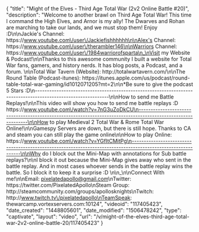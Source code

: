{
    "title": "Might of the Elves - Third Age Total War (2v2 Online Battle #20)",
    "description": "Welcome to another brawl on Third Age Total War!  This time I command the High Elves, and Arnor is my ally!  The Dwarves and Rohan are marching to take our lands, and we must stop them!  Enjoy :D\n\nJackie's Channel: https:\/\/www.youtube.com\/user\/Jackiefishhhhhh\n\nAlex's Channel: https:\/\/www.youtube.com\/user\/therambler146\n\nWarriors Channel: https:\/\/www.youtube.com\/user\/1984warriorofsparta\n_\nVisit my Website & Podcast!\n\nThanks to this awesome community I built a website for Total War fans, gamers, and history nerds.  It has blog posts, a Podcast, and a forum.  \n\nTotal War Tavern (Website): http:\/\/totalwartavern.com\/\n\nThe Round Table (Podcast-itunes): https:\/\/itunes.apple.com\/us\/podcast\/round-table-total-war-gaming\/id1012071205?mt=2\n\n*Be sure to give the podcast 5 Stars :D\n-------------------------------------------------------------------------------------------------------------\n\nHow to send me Battle Replays!\n\nThis video will show you how to send me battle replays :D https:\/\/www.youtube.com\/watch?v=7nG3uZoDkCU\n-------------------------------------------------------------------------------------------------------------\n\nHow to play Medieval 2 Total War & Rome Total War Online!\n\nGamespy Servers are down, but there is still hope.  Thanks to CA and steam you can still play the game online\n\nHow to play Online: https:\/\/www.youtube.com\/watch?v=YGfItCMitPg\n-------------------------------------------------------------------------------------------------------------\n\nWhy do I block out the Mini-Map with annotations for Sub battle replays?\n\nI block it out because the Mini-Map gives away who sent in the battle replay.  And in most cases whoever sends in the battle replay wins the battle.  So I block it to keep it a surprise :D  \n\n_\n\nConnect With me!\n\nEmail: pixelatedapollo@gmail.com\nTwitter: https:\/\/twitter.com\/PixelatedApollo\nSteam Group:  http:\/\/steamcommunity.com\/groups\/apollosknights\nTwitch: http:\/\/www.twitch.tv\/pixelatedapollo\nTeamSpeak: thewarcamp.vortexservers.com:10124",
    "videoid": "117405423",
    "date_created": "1448805601",
    "date_modified": "1506478242",
    "type": "captivate",
    "layout": "video",
    "url": "\/v\/might-of-the-elves-third-age-total-war-2v2-online-battle-20\/117405423"
}